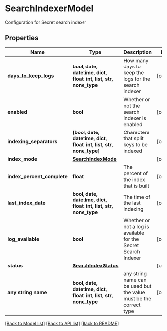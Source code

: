# SearchIndexerModel

Configuration for Secret search indexer

## Properties
Name | Type | Description | Notes
------------ | ------------- | ------------- | -------------
**days_to_keep_logs** | **bool, date, datetime, dict, float, int, list, str, none_type** | How many days to keep the logs for the search indexer | [optional] 
**enabled** | **bool** | Whether or not the search indexer is enabled | [optional] 
**indexing_separators** | **[bool, date, datetime, dict, float, int, list, str, none_type]** | Characters that split keys to be indexed | [optional] 
**index_mode** | [**SearchIndexMode**](SearchIndexMode.md) |  | [optional] 
**index_percent_complete** | **float** | The percent of the index that is built | [optional] 
**last_index_date** | **bool, date, datetime, dict, float, int, list, str, none_type** | The time of the last indexing | [optional] 
**log_available** | **bool** | Whether or not a log is available for the Secret Search Indexer | [optional] 
**status** | [**SearchIndexStatus**](SearchIndexStatus.md) |  | [optional] 
**any string name** | **bool, date, datetime, dict, float, int, list, str, none_type** | any string name can be used but the value must be the correct type | [optional]

[[Back to Model list]](../README.md#documentation-for-models) [[Back to API list]](../README.md#documentation-for-api-endpoints) [[Back to README]](../README.md)


